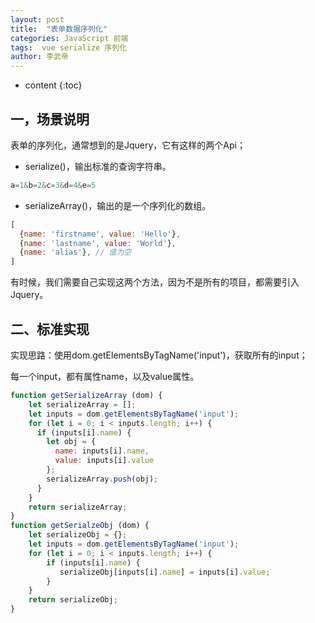 ```yaml
---
layout: post
title:  "表单数据序列化"
categories: JavaScript 前端 
tags:  vue serialize 序列化 
author: 李武帝 
---
```


* content
{:toc}

## 一，场景说明

表单的序列化，通常想到的是Jquery，它有这样的两个Api；

* serialize()，输出标准的查询字符串。

```javascript
a=1&b=2&c=3&d=4&e=5
```

* serializeArray()，输出的是一个序列化的数组。

```javascript
[ 
  {name: 'firstname', value: 'Hello'}, 
  {name: 'lastname', value: 'World'},
  {name: 'alias'}, // 值为空
]
```

有时候，我们需要自己实现这两个方法，因为不是所有的项目，都需要引入Jquery。



## 二、标准实现

实现思路：使用dom.getElementsByTagName('input')，获取所有的input；

每一个input，都有属性name，以及value属性。

```javascript
function getSerializeArray (dom) {
    let serializeArray = [];
    let inputs = dom.getElementsByTagName('input');
    for (let i = 0; i < inputs.length; i++) {
      if (inputs[i].name) {
        let obj = {
          name: inputs[i].name,
          value: inputs[i].value
        };
        serializeArray.push(obj);
      }
    }
    return serializeArray;
}
function getSerialzeObj (dom) {
    let serializeObj = {};
    let inputs = dom.getElementsByTagName('input');
    for (let i = 0; i < inputs.length; i++) {
        if (inputs[i].name) {
           serializeObj[inputs[i].name] = inputs[i].value;
        }
    }
    return serializeObj;
}
```

